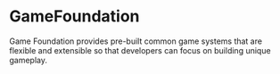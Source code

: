 # GameFoundation
Game Foundation provides pre-built common game systems that are flexible and extensible so that developers can focus on building unique gameplay.
